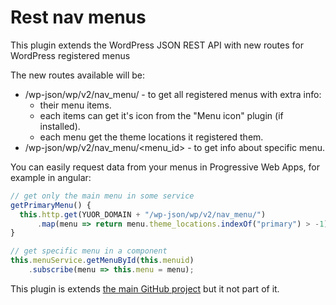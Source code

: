 # Rest nav menus

This plugin extends the WordPress JSON REST API with new routes for WordPress registered menus

The new routes available will be:

 * /wp-json/wp/v2/nav_menu/ - to get all registered menus with extra info:
   * their menu items.
   * each items can get it's icon from the "Menu icon" plugin (if installed).
   * each menu get the theme locations it registered them.
* /wp-json/wp/v2/nav_menu/\<menu_id\> - to get info about specific menu.


You can easily request data from your menus in Progressive Web Apps, for example in angular:

```javascript
// get only the main menu in some service
getPrimaryMenu() {
  this.http.get(YUOR_DOMAIN + "/wp-json/wp/v2/nav_menu/")
      .map(menu => return menu.theme_locations.indexOf("primary") > -1);
}

// get specific menu in a component
this.menuService.getMenuById(this.menuid)
	.subscribe(menu => this.menu = menu);
```

This plugin is extends [the main GitHub project](https://github.com/WP-API/WP-API) but it not part of it.

